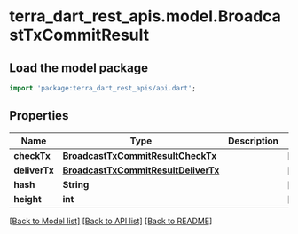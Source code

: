 # terra_dart_rest_apis.model.BroadcastTxCommitResult

## Load the model package
```dart
import 'package:terra_dart_rest_apis/api.dart';
```

## Properties
Name | Type | Description | Notes
------------ | ------------- | ------------- | -------------
**checkTx** | [**BroadcastTxCommitResultCheckTx**](BroadcastTxCommitResultCheckTx.md) |  | [optional] 
**deliverTx** | [**BroadcastTxCommitResultDeliverTx**](BroadcastTxCommitResultDeliverTx.md) |  | [optional] 
**hash** | **String** |  | [optional] 
**height** | **int** |  | [optional] 

[[Back to Model list]](../README.md#documentation-for-models) [[Back to API list]](../README.md#documentation-for-api-endpoints) [[Back to README]](../README.md)


